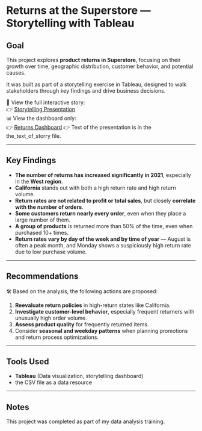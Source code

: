 # Returns at the Superstore — Storytelling with Tableau

## Goal
This project explores **product returns in Superstore**, focusing on their growth over time, geographic distribution, customer behavior, and potential causes.

It was built as part of a storytelling exercise in Tableau, designed to walk stakeholders through key findings and drive business decisions.

🧭 View the full interactive story:  
👉 [Storytelling Presentation](https://public.tableau.com/app/profile/anastasia.feklina/viz/Feklina_StorytellingwithData_Story/ReturnsattheSuperstore)  
📊 View the dashboard only:  
👉 [Returns Dashboard](https://public.tableau.com/app/profile/anastasia.feklina/viz/Feklina_StorytellingwithData/ReasonsforreturnsinSuperstore)
👉 Text of the presentation is in the the_text_of_storry file.

---

## Key Findings

- **The number of returns has increased significantly in 2021**, especially in the **West region**.
- **California** stands out with both a high return rate and high return volume.
- **Return rates are not related to profit or total sales**, but closely **correlate with the number of orders**.
- **Some customers return nearly every order**, even when they place a large number of them.
- **A group of products** is returned more than 50% of the time, even when purchased 10+ times.
- **Return rates vary by day of the week and by time of year** — August is often a peak month, and Monday shows a suspiciously high return rate due to low purchase volume.

---

## Recommendations

🛠️ Based on the analysis, the following actions are proposed:

1. **Reevaluate return policies** in high-return states like California.
2. **Investigate customer-level behavior**, especially frequent returners with unusually high order volume.
3. **Assess product quality** for frequently returned items.
4. Consider **seasonal and weekday patterns** when planning promotions and return process optimizations.

---

## Tools Used

- **Tableau** (Data visualization, storytelling dashboard)
- the CSV file as a data resource

---

## Notes
This project was completed as part of my data analysis training.

